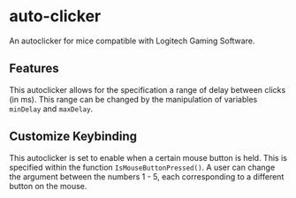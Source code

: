 # auto-clicker
An autoclicker for mice compatible with Logitech Gaming Software.
## Features
This autoclicker allows for the specification a range of delay between clicks (in ms). This range can be changed by the manipulation of variables `minDelay` and `maxDelay`.
## Customize Keybinding
This autoclicker is set to enable when a certain mouse button is held. This is specified within the function `IsMouseButtonPressed()`. A user can change the argument between the numbers 1 - 5, each corresponding to a different button on the mouse.
